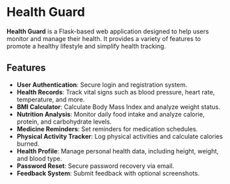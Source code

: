 # Health Guard

**Health Guard** is a Flask-based web application designed to help users monitor and manage their health. It provides a variety of features to promote a healthy lifestyle and simplify health tracking.

## Features

- **User Authentication**: Secure login and registration system.
- **Health Records**: Track vital signs such as blood pressure, heart rate, temperature, and more.
- **BMI Calculator**: Calculate Body Mass Index and analyze weight status.
- **Nutrition Analysis**: Monitor daily food intake and analyze calorie, protein, and carbohydrate levels.
- **Medicine Reminders**: Set reminders for medication schedules.
- **Physical Activity Tracker**: Log physical activities and calculate calories burned.
- **Health Profile**: Manage personal health data, including height, weight, and blood type.
- **Password Reset**: Secure password recovery via email.
- **Feedback System**: Submit feedback with optional screenshots.
